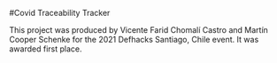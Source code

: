 #Covid Traceability Tracker

This project was produced by Vicente Farid Chomalí Castro and Martín Cooper Schenke for the 2021 Defhacks Santiago, Chile event. It was awarded first place.


